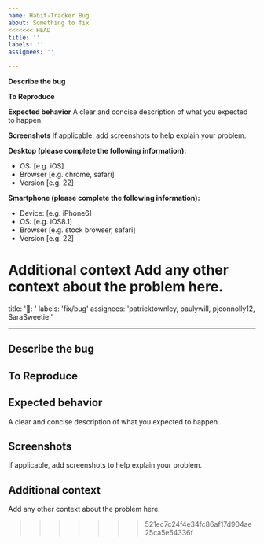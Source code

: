 ```yaml
---
name: Habit-Tracker Bug
about: Something to fix
<<<<<<< HEAD
title: ''
labels: ''
assignees: ''

---
```


**Describe the bug**


**To Reproduce**


**Expected behavior**
A clear and concise description of what you expected to happen.

**Screenshots**
If applicable, add screenshots to help explain your problem.

**Desktop (please complete the following information):**
 - OS: [e.g. iOS]
 - Browser [e.g. chrome, safari]
 - Version [e.g. 22]

**Smartphone (please complete the following information):**
 - Device: [e.g. iPhone6]
 - OS: [e.g. iOS8.1]
 - Browser [e.g. stock browser, safari]
 - Version [e.g. 22]

**Additional context**
Add any other context about the problem here.
=======
title: '🐛: '
labels: 'fix/bug'
assignees: 'patricktownley, paulywill, pjconnolly12, SaraSweetie '


---

## Describe the bug


## To Reproduce


## Expected behavior
A clear and concise description of what you expected to happen.


## Screenshots
If applicable, add screenshots to help explain your problem.


## Additional context
Add any other context about the problem here.

>>>>>>> 521ec7c24f4e34fc86af17d904ae25ca5e54336f
